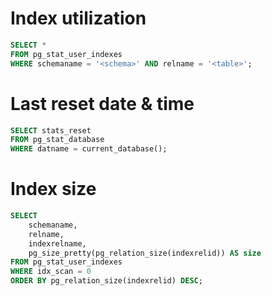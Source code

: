 # Index utilization

```sql
SELECT *
FROM pg_stat_user_indexes
WHERE schemaname = '<schema>' AND relname = '<table>';
```

# Last reset date & time

```sql
SELECT stats_reset 
FROM pg_stat_database 
WHERE datname = current_database();
```

# Index size

```sql
SELECT
    schemaname,
    relname,
    indexrelname,
    pg_size_pretty(pg_relation_size(indexrelid)) AS size
FROM pg_stat_user_indexes
WHERE idx_scan = 0
ORDER BY pg_relation_size(indexrelid) DESC;
```
